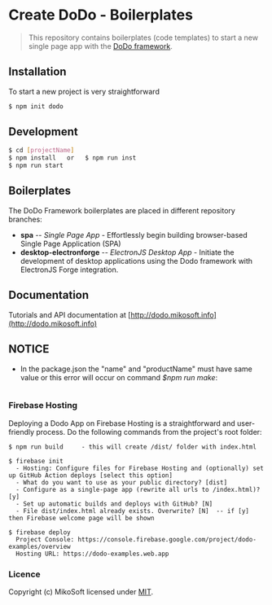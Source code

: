 # Create DoDo - Boilerplates
> This repository contains boilerplates (code templates) to start a new single page app with the [DoDo framework](http://dodo.mikosoft.info).


## Installation
To start a new project is very straightforward
```bash
$ npm init dodo
```


## Development
```bash
$ cd [projectName]
$ npm install   or   $ npm run inst
$ npm run start
```


## Boilerplates
The DoDo Framework boilerplates are placed in different repository branches:
- **spa** -- *Single Page App* - Effortlessly begin building browser-based Single Page Application (SPA)
- **desktop-electronforge** -- *ElectronJS Desktop App* - Initiate the development of desktop applications using the Dodo framework with ElectronJS Forge integration.


## Documentation
Tutorials and API documentation at [http://dodo.mikosoft.info](http://dodo.mikosoft.info)


## NOTICE
 - In the package.json the "name" and "productName" must have same value or this error will occur on command *$npm run make*:
 ```An unhandled rejection has occurred inside Forge: Error: could not find the Electron app binary at ...
 ```


### Firebase Hosting
Deploying a Dodo App on Firebase Hosting is a straightforward and user-friendly process.
Do the following commands from the project's root folder:
```
$ npm run build     - this will create /dist/ folder with index.html

$ firebase init
  - Hosting: Configure files for Firebase Hosting and (optionally) set up GitHub Action deploys [select this option]
  - What do you want to use as your public directory? [dist]
  - Configure as a single-page app (rewrite all urls to /index.html)? [y]
  - Set up automatic builds and deploys with GitHub? [N]
  - File dist/index.html already exists. Overwrite? [N]  -- if [y] then Firebase welcome page will be shown

$ firebase deploy
  Project Console: https://console.firebase.google.com/project/dodo-examples/overview
  Hosting URL: https://dodo-examples.web.app
```




### Licence
Copyright (c) MikoSoft licensed under [MIT](./LICENSE).
